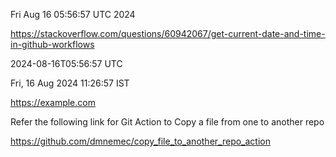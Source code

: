 Fri Aug 16 05:56:57 UTC 2024

https://stackoverflow.com/questions/60942067/get-current-date-and-time-in-github-workflows

2024-08-16T05:56:57 UTC

Fri, 16 Aug 2024 11:26:57  IST

https://example.com

Refer the following link for Git Action to Copy a file from one to another repo

https://github.com/dmnemec/copy_file_to_another_repo_action
